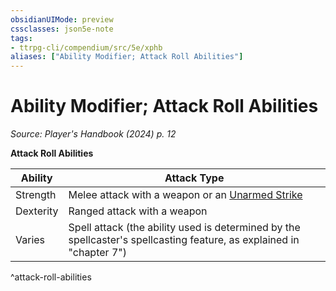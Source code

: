 ```yaml
---
obsidianUIMode: preview
cssclasses: json5e-note
tags:
- ttrpg-cli/compendium/src/5e/xphb
aliases: ["Ability Modifier; Attack Roll Abilities"]
---
```

# Ability Modifier; Attack Roll Abilities
*Source: Player's Handbook (2024) p. 12* 

**Attack Roll Abilities**

| Ability | Attack Type |
|---------|-------------|
| Strength | Melee attack with a weapon or an [Unarmed Strike](3-Mechanics/CLI/rules/variant-rules/unarmed-strike-xphb.md) |
| Dexterity | Ranged attack with a weapon |
| Varies | Spell attack (the ability used is determined by the spellcaster's spellcasting feature, as explained in "chapter 7") |
^attack-roll-abilities